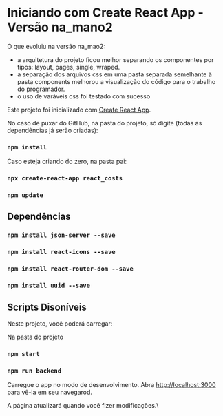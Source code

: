 # Iniciando com Create React App - Versão na_mano2

O que evoluiu na versão na_mao2:

- a arquitetura do projeto ficou melhor separando os componentes por tipos: layout, pages, single, wraped.
- a separação dos arquivos css em uma pasta separada semelhante à pasta components melhorou a visualização do código para o trabalho do programador.
- o uso de varáveis css foi testado com sucesso

Este projeto foi inicializado com [Create React App](https://github.com/facebook/create-react-app).

No caso de puxar do GitHub, na pasta do projeto, só digite (todas as dependências já serão criadas):

### `npm install`

Caso esteja criando do zero, na pasta pai:

### `npx create-react-app react_costs`

### `npm update`

## Dependências

### `npm install json-server --save`

### `npm install react-icons --save`

### `npm install react-router-dom --save`

### `npm install uuid --save`

## Scripts Disoníveis

Neste projeto, você poderá carregar:

Na pasta do projeto

### `npm start`

### `npm run backend`

Carregue o app no modo de desenvolvimento.
Abra [http://localhost:3000](http://localhost:3000) para vê-la em seu navegarod.

A página atualizará quando você fizer modificações.\
